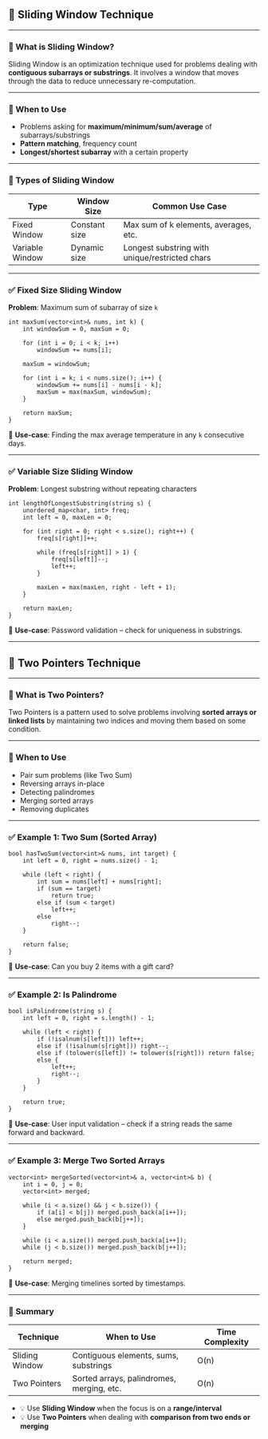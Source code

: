 ## 🚪 Sliding Window Technique

---

### 📌 What is Sliding Window?

Sliding Window is an optimization technique used for problems dealing with **contiguous subarrays or substrings**. It involves a window that moves through the data to reduce unnecessary re-computation.

---

### 🧠 When to Use

- Problems asking for **maximum/minimum/sum/average** of subarrays/substrings  
- **Pattern matching**, frequency count  
- **Longest/shortest subarray** with a certain property

---

### 🔸 Types of Sliding Window

| Type             | Window Size     | Common Use Case                                |
|------------------|------------------|-------------------------------------------------|
| Fixed Window     | Constant size    | Max sum of k elements, averages, etc.           |
| Variable Window  | Dynamic size     | Longest substring with unique/restricted chars |

---

### ✅ Fixed Size Sliding Window

**Problem**: Maximum sum of subarray of size `k`

```
int maxSum(vector<int>& nums, int k) {
    int windowSum = 0, maxSum = 0;

    for (int i = 0; i < k; i++)
        windowSum += nums[i];
    
    maxSum = windowSum;

    for (int i = k; i < nums.size(); i++) {
        windowSum += nums[i] - nums[i - k];
        maxSum = max(maxSum, windowSum);
    }

    return maxSum;
}
````

🧩 **Use-case**: Finding the max average temperature in any `k` consecutive days.

---

### ✅ Variable Size Sliding Window

**Problem**: Longest substring without repeating characters

```
int lengthOfLongestSubstring(string s) {
    unordered_map<char, int> freq;
    int left = 0, maxLen = 0;

    for (int right = 0; right < s.size(); right++) {
        freq[s[right]]++;

        while (freq[s[right]] > 1) {
            freq[s[left]]--;
            left++;
        }

        maxLen = max(maxLen, right - left + 1);
    }

    return maxLen;
}
```

🧩 **Use-case**: Password validation – check for uniqueness in substrings.

---

## 🎯 Two Pointers Technique

---

### 📌 What is Two Pointers?

Two Pointers is a pattern used to solve problems involving **sorted arrays or linked lists** by maintaining two indices and moving them based on some condition.

---

### 🧠 When to Use

* Pair sum problems (like Two Sum)
* Reversing arrays in-place
* Detecting palindromes
* Merging sorted arrays
* Removing duplicates

---

### ✅ Example 1: Two Sum (Sorted Array)

```
bool hasTwoSum(vector<int>& nums, int target) {
    int left = 0, right = nums.size() - 1;

    while (left < right) {
        int sum = nums[left] + nums[right];
        if (sum == target)
            return true;
        else if (sum < target)
            left++;
        else
            right--;
    }

    return false;
}
```

🧩 **Use-case**: Can you buy 2 items with a gift card?

---

### ✅ Example 2: Is Palindrome

```
bool isPalindrome(string s) {
    int left = 0, right = s.length() - 1;

    while (left < right) {
        if (!isalnum(s[left])) left++;
        else if (!isalnum(s[right])) right--;
        else if (tolower(s[left]) != tolower(s[right])) return false;
        else {
            left++;
            right--;
        }
    }

    return true;
}
```

🧩 **Use-case**: User input validation – check if a string reads the same forward and backward.

---

### ✅ Example 3: Merge Two Sorted Arrays

```
vector<int> mergeSorted(vector<int>& a, vector<int>& b) {
    int i = 0, j = 0;
    vector<int> merged;

    while (i < a.size() && j < b.size()) {
        if (a[i] < b[j]) merged.push_back(a[i++]);
        else merged.push_back(b[j++]);
    }

    while (i < a.size()) merged.push_back(a[i++]);
    while (j < b.size()) merged.push_back(b[j++]);

    return merged;
}
```

🧩 **Use-case**: Merging timelines sorted by timestamps.

---

### 📝 Summary

| Technique      | When to Use                               | Time Complexity |
| -------------- | ----------------------------------------- | --------------- |
| Sliding Window | Contiguous elements, sums, substrings     | O(n)            |
| Two Pointers   | Sorted arrays, palindromes, merging, etc. | O(n)            |

- 💡 Use **Sliding Window** when the focus is on a **range/interval**
- 💡 Use **Two Pointers** when dealing with **comparison from two ends or merging**
